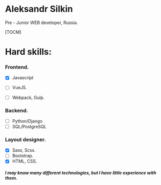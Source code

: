 #  Aleksandr Silkin  
Pre - Junior WEB developer, Russia.

[TOCM]

# Hard skills: 

### Frontend. 

- [x] Javascript
- [ ] VueJS.

- [ ] Webpack, Gulp.

### Backend.

- [ ] Python/Django
- [ ] SQL/PostgreSQL

### Layout designer.

- [x] Sass, Scss.
- [ ] Bootstrap.
- [x] HTML, CSS.

##### I may know many different technologies, but I have little experience with them.
